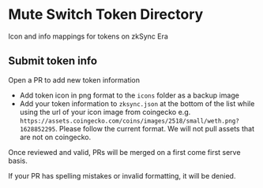 # Mute Switch Token Directory

Icon and info mappings for tokens on zkSync Era

## Submit token info

Open a PR to add new token information

- Add token icon in png format to the `icons` folder as a backup image
- Add your token information to `zksync.json` at the bottom of the list while using the url of your icon image from coingecko e.g. `https://assets.coingecko.com/coins/images/2518/small/weth.png?1628852295`. Please follow the current format. We will not pull assets that are not on coingecko.

Once reviewed and valid, PRs will be merged on a first come first serve basis. 

If your PR has spelling mistakes or invalid formatting, it will be denied. 
